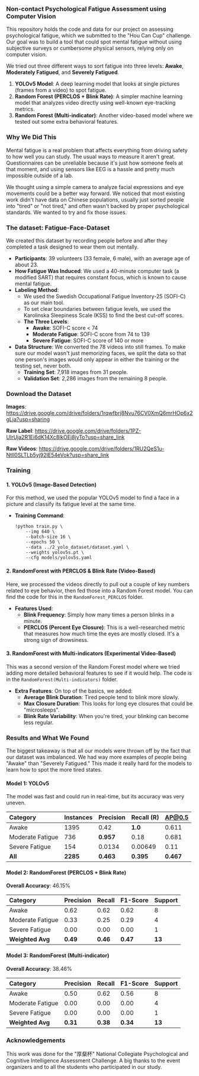 ### Non-contact Psychological Fatigue Assessment using Computer Vision

This repository holds the code and data for our project on assessing psychological fatigue, which we submitted to the "Hou Can Cup" challenge. Our goal was to build a tool that could spot mental fatigue without using subjective surveys or cumbersome physical sensors, relying only on computer vision.

We tried out three different ways to sort fatigue into three levels: **Awake**, **Moderately Fatigued**, and **Severely Fatigued**.

1.  **YOLOv5 Model**: A deep learning model that looks at single pictures (frames from a video) to spot fatigue.
2.  **Random Forest (PERCLOS + Blink Rate)**: A simpler machine learning model that analyzes video directly using well-known eye-tracking metrics.
3.  **Random Forest (Multi-indicator)**: Another video-based model where we tested out some extra behavioral features.


### Why We Did This

Mental fatigue is a real problem that affects everything from driving safety to how well you can study. The usual ways to measure it aren't great. Questionnaires can be unreliable because it's just how someone feels at that moment, and using sensors like EEG is a hassle and pretty much impossible outside of a lab.

We thought using a simple camera to analyze facial expressions and eye movements could be a better way forward. We noticed that most existing work didn't have data on Chinese populations, usually just sorted people into "tired" or "not tired," and often wasn't backed by proper psychological standards. We wanted to try and fix those issues.

### The dataset: Fatigue-Face-Dataset

We created this dataset by recording people before and after they completed a task designed to wear them out mentally.

* **Participants**: 39 volunteers (33 female, 6 male), with an average age of about 23.
* **How Fatigue Was Induced**: We used a 40-minute computer task (a modified SART) that requires constant focus, which is known to cause mental fatigue.
* **Labeling Method**:
    * We used the Swedish Occupational Fatigue Inventory-25 (SOFI-C) as our main tool.
    * To set clear boundaries between fatigue levels, we used the Karolinska Sleepiness Scale (KSS) to find the best cut-off scores.
    * **The Three Levels**:
        * **Awake**: SOFI-C score < 74
        * **Moderate Fatigue**: SOFI-C score from 74 to 139
        * **Severe Fatigue**: SOFI-C score of 140 or more
* **Data Structure**: We converted the 78 videos into still frames. To make sure our model wasn't just memorizing faces, we split the data so that one person's images would only appear in either the training or the testing set, never both.
    * **Training Set**: 7,918 images from 31 people.
    * **Validation Set**: 2,286 images from the remaining 8 people.

### Download the Dataset

**Images**: https://drive.google.com/drive/folders/1rqwfbrj8Nvu76CV0XmQ6mrHOp6x2gLja?usp=sharing

**Raw Label**: https://drive.google.com/drive/folders/1PZ-UIrUja2R1Ei6dK14Xc8lkOEj8jyTo?usp=share_link

**Raw Videos**: https://drive.google.com/drive/folders/1RU2QeS1u-Ntll0SLTLb5yj92IE54eVok?usp=share_link

### Training

#### 1. YOLOv5 (Image-Based Detection)

For this method, we used the popular YOLOv5 model to find a face in a picture and classify its fatigue level at the same time.

* **Training Command**:
    ```shell
    !python train.py \
        --img 640 \
        --batch-size 16 \
        --epochs 50 \
        --data ../2_yolo_dataset/dataset.yaml \
        --weights yolov5s.pt \
        --cfg models/yolov5s.yaml
    ```

#### 2. RandomForest with PERCLOS & Blink Rate (Video-Based)

Here, we processed the videos directly to pull out a couple of key numbers related to eye behavior, then fed those into a Random Forest model. You can find the code for this in the `RandomForest_PERCLOS` folder.

* **Features Used**:
    * **Blink Frequency**: Simply how many times a person blinks in a minute.
    * **PERCLOS (Percent Eye Closure)**: This is a well-researched metric that measures how much time the eyes are mostly closed. It's a strong sign of drowsiness.

#### 3. RandomForest with Multi-indicators (Experimental Video-Based)

This was a second version of the Random Forest model where we tried adding more detailed behavioral features to see if it would help. The code is in the `RandomForest(Multi-indicators)` folder.

* **Extra Features**: On top of the basics, we added:
    * **Average Blink Duration**: Tired people tend to blink more slowly.
    * **Max Closure Duration**: This looks for long eye closures that could be "microsleeps".
    * **Blink Rate Variability**: When you're tired, your blinking can become less regular.

### Results and What We Found

The biggest takeaway is that all our models were thrown off by the fact that our dataset was imbalanced. We had way more examples of people being "Awake" than "Severely Fatigued." This made it really hard for the models to learn how to spot the more tired states.

#### Model 1: YOLOv5

The model was fast and could run in real-time, but its accuracy was very uneven.

| Category | Instances | Precision | Recall (R) | AP@0.5 |
| :--- | :--- | :--- | :--- | :--- |
| Awake | 1395 | 0.42 | **1.0** | 0.611 |
| Moderate Fatigue | 736 | **0.957** | 0.18 | 0.681 |
| Severe Fatigue | 154 | 0.0134 | 0.00649 | 0.11 |
| **All** | **2285** | **0.463** | **0.395** | **0.467** |


#### Model 2: RandomForest (PERCLOS + Blink Rate)

**Overall Accuracy**: 46.15%

| Category | Precision | Recall | F1-Score | Support |
| :--- | :--- | :--- | :--- | :--- |
| Awake | 0.62 | 0.62 | 0.62 | 8 |
| Moderate Fatigue | 0.33 | 0.25 | 0.29 | 4 |
| Severe Fatigue | 0.00 | 0.00 | 0.00 | 1 |
| **Weighted Avg** | **0.49** | **0.46** | **0.47** | **13** |


#### Model 3: RandomForest (Multi-indicator)

**Overall Accuracy**: 38.46%

| Category | Precision | Recall | F1-Score | Support |
| :--- | :--- | :--- | :--- | :--- |
| Awake | 0.50 | 0.62 | 0.56 | 8 |
| Moderate Fatigue | 0.00 | 0.00 | 0.00 | 4 |
| Severe Fatigue | 0.00 | 0.00 | 0.00 | 1 |
| **Weighted Avg** | **0.31** | **0.38** | **0.34** | **13** |


### Acknowledgements

This work was done for the "厚粲杯" National Collegiate Psychological and Cognitive Intelligence Assessment Challenge. A big thanks to the event organizers and to all the students who participated in our study.
